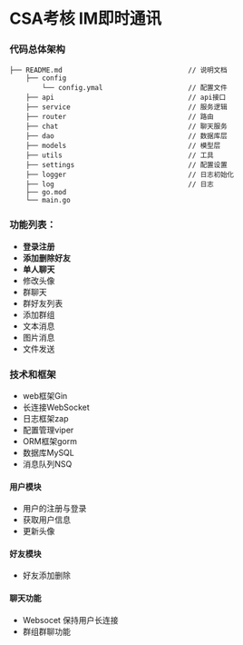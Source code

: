 # CSA考核 IM即时通讯



### 代码总体架构

```
├── README.md           					// 说明文档
	├── config
		└── config.ymal						// 配置文件
    ├── api									// api接口
    ├── service								// 服务逻辑
    ├── router								// 路由
    ├── chat								// 聊天服务
    ├── dao									// 数据库层
    ├── models								// 模型层
    ├── utils								// 工具
    ├── settings							// 配置设置
    ├── logger								// 日志初始化
    ├── log									// 日志
    ├── go.mod
    └── main.go
```



### 功能列表：

- **登录注册**
- **添加删除好友**
- **单人聊天**
- 修改头像
- 群聊天
- 群好友列表
- 添加群组
- 文本消息
- 图片消息
- 文件发送



### 技术和框架

- web框架Gin
- 长连接WebSocket
- 日志框架zap
- 配置管理viper
- ORM框架gorm
- 数据库MySQL
- 消息队列NSQ



#### 用户模块

- 用户的注册与登录
- 获取用户信息
- 更新头像

#### 好友模块

- 好友添加删除

#### 聊天功能

- Websocet 保持用户长连接
- 群组群聊功能
